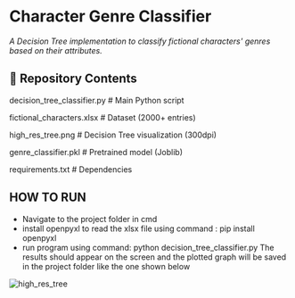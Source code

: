 # Character Genre Classifier 
    
*A Decision Tree implementation to classify fictional characters' genres based on their attributes.*
## 📂 Repository Contents    

decision_tree_classifier.py # Main Python script

fictional_characters.xlsx # Dataset (2000+ entries)

high_res_tree.png # Decision Tree visualization (300dpi)
 
genre_classifier.pkl # Pretrained model (Joblib)
 
 requirements.txt # Dependencies
 ## HOW TO RUN
 - Navigate to the project folder in cmd
 - install openpyxl to read the xlsx file using command : pip install openpyxl
 - run program using command: python decision_tree_classifier.py
The results should appear on the screen and the plotted graph will be saved in the project folder like the one shown below

![high_res_tree](https://github.com/user-attachments/assets/1a62a16d-ed28-4768-b2fe-7a12ec440561)
